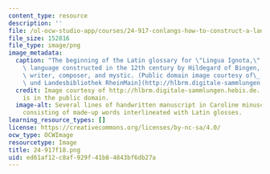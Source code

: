 ```yaml
---
content_type: resource
description: ''
file: /ol-ocw-studio-app/courses/24-917-conlangs-how-to-construct-a-language-fall-2018/ed61af12c8af929f41b84843bf6db27a_24-917f18.png
file_size: 152816
file_type: image/png
image_metadata:
  caption: "The beginning of the Latin glossary for \"Lingua Ignota,\" an artificial\
    \ language constructed in the 12th century by Hildegard of Bingen, a German abbess,\
    \ writer, composer, and mystic. (Public domain image courtesy of\_[Hochschul-\
    \ und Landesbibliothek RheinMain](http://hlbrm.digitale-sammlungen.hebis.de/handschriften-hlbrm/content/pageview/450555).)"
  credit: Image courtesy of http://hlbrm.digitale-sammlungen.hebis.de. This image
    is in the public domain.
  image-alt: Several lines of handwritten manuscript in Caroline minuscule script,
    consisting of made-up words interlineated with Latin glosses.
learning_resource_types: []
license: https://creativecommons.org/licenses/by-nc-sa/4.0/
ocw_type: OCWImage
resourcetype: Image
title: 24-917f18.png
uid: ed61af12-c8af-929f-41b8-4843bf6db27a
---
```


